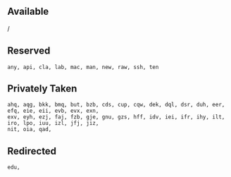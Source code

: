 Available
--

/

Reserved
--

```
any, api, cla, lab, mac, man, new, raw, ssh, ten
```

Privately Taken
--

```
ahq, aqg, bkk, bmq, but, bzb, cds, cup, cqw, dek, dql, dsr, duh, eer, efq, eie, eii, evb, evx, exn,
exv, eyh, ezj, faj, fzb, gje, gnu, gzs, hff, idv, iei, ifr, ihy, ilt, iro, lpo, iuu, izl, jfj, jiz,
nit, oia, qad,
```

Redirected
--

```
edu,
```

